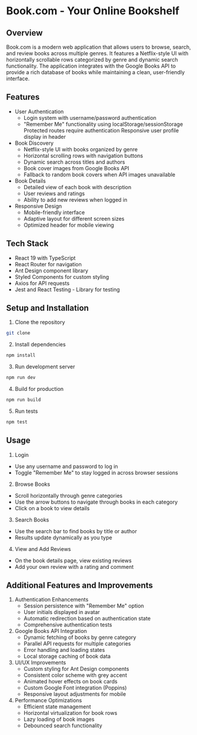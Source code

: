 # Book.com - Your Online Bookshelf

## Overview

Book.com is a modern web application that allows users to browse, search, and review books across multiple genres. It features a Netflix-style UI with horizontally scrollable rows categorized by genre and dynamic search functionality. The application integrates with the Google Books API to provide a rich database of books while maintaining a clean, user-friendly interface.

## Features

- User Authentication
  - Login system with username/password authentication
  - "Remember Me" functionality using localStorage/sessionStorage
    Protected routes require authentication
    Responsive user profile display in header
- Book Discovery
  - Netflix-style UI with books organized by genre
  - Horizontal scrolling rows with navigation buttons
  - Dynamic search across titles and authors
  - Book cover images from Google Books API
  - Fallback to random book covers when API images unavailable
- Book Details
  - Detailed view of each book with description
  - User reviews and ratings
  - Ability to add new reviews when logged in
- Responsive Design
  - Mobile-friendly interface
  - Adaptive layout for different screen sizes
  - Optimized header for mobile viewing

## Tech Stack

- React 19 with TypeScript
- React Router for navigation
- Ant Design component library
- Styled Components for custom styling
- Axios for API requests
- Jest and React Testing - Library for testing

## Setup and Installation

1. Clone the repository

```bash
git clone
```

2. Install dependencies

```bash
npm install
```

3. Run development server

```bash
npm run dev
```

4. Build for production

```bash
npm run build
```

5. Run tests

```bash
npm test
```

## Usage

1. Login

- Use any username and password to log in
- Toggle "Remember Me" to stay logged in across browser sessions

2. Browse Books

- Scroll horizontally through genre categories
- Use the arrow buttons to navigate through books in each category
- Click on a book to view details

3. Search Books

- Use the search bar to find books by title or author
- Results update dynamically as you type

4. View and Add Reviews

- On the book details page, view existing reviews
- Add your own review with a rating and comment

## Additional Features and Improvements

1. Authentication Enhancements
   - Session persistence with "Remember Me" option
   - User initials displayed in avatar
   - Automatic redirection based on authentication state
   - Comprehensive authentication tests
2. Google Books API Integration
   - Dynamic fetching of books by genre category
   - Parallel API requests for multiple categories
   - Error handling and loading states
   - Local storage caching of book data
3. UI/UX Improvements
   - Custom styling for Ant Design components
   - Consistent color scheme with grey accent
   - Animated hover effects on book cards
   - Custom Google Font integration (Poppins)
   - Responsive layout adjustments for mobile
4. Performance Optimizations
   - Efficient state management
   - Horizontal virtualization for book rows
   - Lazy loading of book images
   - Debounced search functionality
